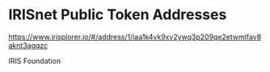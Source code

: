 # IRISnet Public Token Addresses 

https://www.irisplorer.io/#/address/1/iaa1k4vk9xv2ywq3p209qe2etwmlfav8aknt3agqzc


IRIS Foundation
